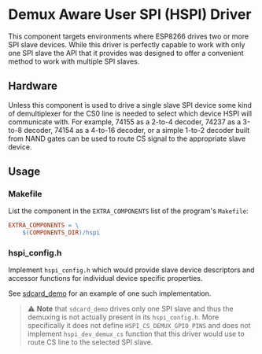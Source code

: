 # Demux Aware User SPI (HSPI) Driver

This component targets environments where ESP8266 drives two or more SPI slave devices. While this driver is perfectly capable to work with only one SPI slave the API that it provides was designed to offer a convenient method to work with multiple SPI slaves.

## Hardware

Unless this component is used to drive a single slave SPI device some kind of demultiplexer for the CS0 line is needed to select which device HSPI will communicate with. For example, 74155 as a 2-to-4 decoder, 74237 as a 3-to-8 decoder, 74154 as a 4-to-16 decoder, or a simple 1-to-2 decoder built from NAND gates can be used to route CS signal to the appropriate slave device.

## Usage

### Makefile

List the component in the `EXTRA_COMPONENTS` list of the program's `Makefile`:
```makefile
EXTRA_COMPONENTS = \
	$(COMPONENTS_DIR)/hspi
```

### hspi_config.h

Implement `hspi_config.h` which would provide slave device descriptors and accessor functions for individual device specific properties.

See [sdcard_demo](https://github.com/quietboil/esp-open-rtos-components-demos/sdcard_demo) for an example of one such implementation.

> :warning: **Note** that `sdcard_demo` drives only one SPI slave and thus the demuxing is not actually present in its `hspi_config.h`. More specifically it does not define `HSPI_CS_DEMUX_GPIO_PINS` and does not implement `hspi_dev_demux_cs` function that this driver would use to route CS line to the selected SPI slave.

